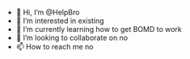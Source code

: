 - 👋 Hi, I’m @HelpBro
- 👀 I’m interested in existing
- 🌱 I’m currently learning how to get BOMD to work 
- 💞️ I’m looking to collaborate on no
- 📫 How to reach me no

<!---
HelpBro/HelpBro is a ✨ special ✨ repository because its `README.md` (this file) appears on your GitHub profile.
You can click the Preview link to take a look at your changes.
--->
